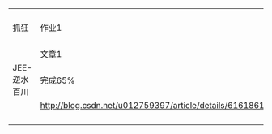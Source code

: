 |          |                  |       |           |      |      |      |      |      |      |      |
| -------- | ---------------- | ----- | --------- | ---- | ---- | ---- | ---- | ---- | ---- | ---- |
| 抓狂       | 作业1              | 作业2   | 作业3完成100% |      |      |      |      |      |      |      |
|          | 文章1              |       |           |      |      |      |      |      |      |      |
| JEE-逆水百川 | 完成65%              | 完成90% |           |      |      |      |      |      |      |      |
|          | http://blog.csdn.net/u012759397/article/details/61618612 |       |           |      |      |      |      |      |      |      |
|          |                  |       |           |      |      |      |      |      |      |      |
|          |                  |       |           |      |      |      |      |      |      |      |
|          |                  |       |           |      |      |      |      |      |      |      |
|          |                  |       |           |      |      |      |      |      |      |      |